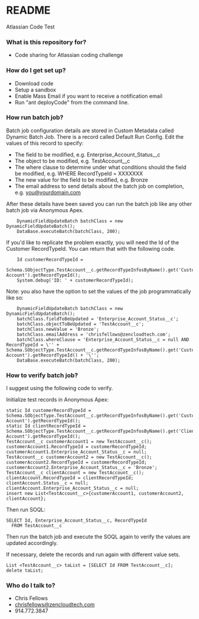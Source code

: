 # README #

Atlassian Code Test

### What is this repository for? ###

* Code sharing for Atlassian coding challenge

### How do I get set up? ###

* Download code
* Setup a sandbox
* Enable Mass Email if you want to receive a notification email
* Run "ant deployCode" from the command line.

### How run batch job? ###

Batch job configuration details are stored in Custom Metadata called Dynamic Batch Job. 
There is a record called Default Run Config. Edit the values of this record to specify:

* The field to be modified, e.g. Enterprise_Account_Status__c
* The object to be modified, e.g. TestAccount__c
* The where clause to determine under what conditions should the field be modified, e.g. WHERE RecordTypeId = XXXXXXX
* The new value for the field to be modified, e.g. Bronze
* The email address to send details about the batch job on completion, e.g. you@yourdomain.com

After these details have been saved you can run the batch job like any other batch job via Anonymous Apex.


        DynamicFieldUpdateBatch batchClass = new DynamicFieldUpdateBatch();
        DataBase.executeBatch(batchClass, 200);

If you'd like to replicate the problem exactly, you will need the Id of the Customer RecordTypeId. 
You can return that with the following code.

        Id customerRecordTypeId = 
            Schema.SObjectType.TestAccount__c.getRecordTypeInfosByName().get('Customer Account').getRecordTypeId();
        System.debug('ID: ' + customerRecordTypeId);  

Note: you also have the option to set the values of the job programmatically like so:

        DynamicFieldUpdateBatch batchClass = new DynamicFieldUpdateBatch();
        batchClass.fieldToBeUpdated = 'Enterprise_Account_Status__c';
        batchClass.objectToBeUpdated = 'TestAccount__c';
        batchClass.newValue = 'Bronze';
        batchClass.emailAddress = 'chrisfellows@zencloudtech.com';
        batchClass.whereClause = 'Enterprise_Account_Status__c = null AND RecordTypeId = \'' + Schema.SObjectType.TestAccount__c.getRecordTypeInfosByName().get('Customer Account').getRecordTypeId() + '\'';
        DataBase.executeBatch(batchClass, 200);
        
### How to verify batch job? ###

I suggest using the following code to verify.

Initialize test records in Anonymous Apex:

    static Id customerRecordTypeId =
    Schema.SObjectType.TestAccount__c.getRecordTypeInfosByName().get('Customer Account').getRecordTypeId();
    static Id clientRecordTypeId =
    Schema.SObjectType.TestAccount__c.getRecordTypeInfosByName().get('Client Account').getRecordTypeId();
    TestAccount__c customerAccount1 = new TestAccount__c();
    customerAccount1.RecordTypeId = customerRecordTypeId;
    customerAccount1.Enterprise_Account_Status__c = null;
    TestAccount__c customerAccount2 = new TestAccount__c();
    customerAccount2.RecordTypeId = customerRecordTypeId;
    customerAccount2.Enterprise_Account_Status__c = 'Bronze';
    TestAccount__c clientAccount = new TestAccount__c();
    clientAccount.RecordTypeId = clientRecordTypeId;
    clientAccount.Status__c = null;
    clientAccount.Enterprise_Account_Status__c = null;
    insert new List<TestAccount__c>{customerAccount1, customerAccount2, clientAccount};

Then run SOQL:

    SELECT Id, Enterprise_Account_Status__c, RecordTypeId 
      FROM TestAccount__c

Then run the batch job and execute the SOQL again to verify the values are updated accordingly.

If necessary, delete the records and run again with different value sets.

    List <TestAccount__c> taList = [SELECT Id FROM TestAccount__c];
    delete taList;


### Who do I talk to? ###

* Chris Fellows
* chrisfellows@zencloudtech.com
* 914.772.3847